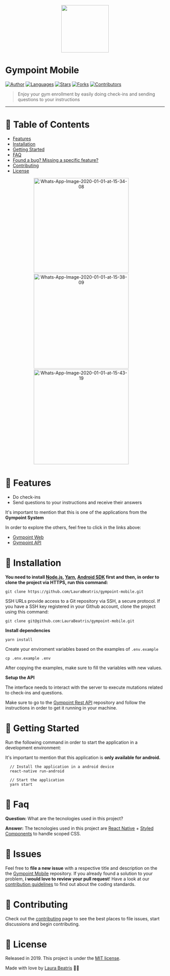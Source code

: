 <p align="center">
   <img src=".github/logo.png" width="150"/>
</p>

# Gympoint Mobile


[![Author](https://img.shields.io/badge/author-LauraBeatris-EE4D64?style=flat-square)](https://github.com/LauraBeatris)
[![Languages](https://img.shields.io/github/languages/count/LauraBeatris/gympoint-mobile?color=%23EE4D64&style=flat-square)](#)
[![Stars](https://img.shields.io/github/stars/LauraBeatris/gympoint-mobile?color=EE4D64&style=flat-square)](https://github.com/LauraBeatris/gympoint-mobile/stargazers)
[![Forks](https://img.shields.io/github/forks/LauraBeatris/gympoint-mobile?color=%23EE4D64&style=flat-square)](https://github.com/LauraBeatris/gympoint-mobile/network/members)
[![Contributors](https://img.shields.io/github/contributors/LauraBeatris/gympoint-mobile?color=EE4D64&style=flat-square)](https://github.com/LauraBeatris/gympoint-mobile/graphs/contributors)

> Enjoy your gym enrollment by easily doing check-ins and sending questions to your instructions

---

# :pushpin: Table of Contents

* [Features](#rocket-features)
* [Installation](#construction_worker-installation)
* [Getting Started](#runner-getting-started)
* [FAQ](#postbox-faq)
* [Found a bug? Missing a specific feature?](#bug-issues)
* [Contributing](#tada-contributing)
* [License](#closed_book-license)

<p align="center">
  <img src="https://i.ibb.co/tDBZnW4/Whats-App-Image-2020-01-01-at-15-34-08.jpg" alt="Whats-App-Image-2020-01-01-at-15-34-08" border="0"  height="300" >&nbsp;&nbsp;&nbsp;&nbsp;&nbsp;&nbsp;
  <img src="https://i.ibb.co/n860jBs/Whats-App-Image-2020-01-01-at-15-38-09.jpg" alt="Whats-App-Image-2020-01-01-at-15-38-09" border="0" height="300">&nbsp;&nbsp;&nbsp;&nbsp;&nbsp;&nbsp;
  <img src="https://i.ibb.co/M7R7HZk/Whats-App-Image-2020-01-01-at-15-43-19.jpg" alt="Whats-App-Image-2020-01-01-at-15-43-19" border="0" height="300">&nbsp;&nbsp;&nbsp;&nbsp;&nbsp;&nbsp;
</p>

# :rocket: Features

* Do check-ins
* Send questions to your instructions and receive their answers

It's important to mention that this is one of the applications from the **Gympoint System**

In order to explore the others, feel free to click in the links above:
- [Gympoint Web](https://github.com/LauraBeatris/gympoint-web)
- [Gympoint API](https://github.com/LauraBeatris/gympoint-api)

# :construction_worker: Installation

**You need to install [Node.js](https://nodejs.org/en/download/), [Yarn](https://yarnpkg.com/), [Android SDK](https://medium.com/surabayadev/setting-up-react-native-android-without-android-studio-35a496e1dfa3) first and then, in order to clone the project via HTTPS, run this command:**

```git clone https://github.com/LauraBeatris/gympoint-mobile.git```

SSH URLs provide access to a Git repository via SSH, a secure protocol. If you have a SSH key registered in your Github account, clone the project using this command:

```git clone git@github.com:LauraBeatris/gympoint-mobile.git```

**Install dependencies**

```yarn install```

Create your enviroment variables based on the examples of ```.env.example```

```cp .env.example .env```

After copying the examples, make sure to fill the variables with new values.

**Setup the API**

The interface needs to interact with the server to execute mutations related to check-ins and questions.

Make sure to go to the [Gympoint Rest API](https://github.com/LauraBeatris/gympoint-api) repository and follow the instructions in order to get it running in your machine.

# :runner: Getting Started

Run the following command in order to start the application in a development environment:

It's important to mention that this application is **only available for android.**

```
  // Install the application in a android device
  react-native run-android

  // Start the application
  yarn start
```

# :postbox: Faq

**Question:** What are the tecnologies used in this project?

**Answer:** The tecnologies used in this project are [React Native](https://reactnative.dev/) + [Styled Components](https://styled-components.com/) to handle scoped CSS.

# :bug: Issues

Feel free to **file a new issue** with a respective title and description on the the [Gympoint Mobile](https://github.com/LauraBeatris/gympoint-mobile/issues) repository. If you already found a solution to your problem, **i would love to review your pull request**! Have a look at our [contribution guidelines](https://github.com/LauraBeatris/gympoint-mobile/blob/master/CONTRIBUTING.md) to find out about the coding standards.

# :tada: Contributing

Check out the [contributing](https://github.com/LauraBeatris/gympoint-mobile/blob/master/CONTRIBUTING.md) page to see the best places to file issues, start discussions and begin contributing.

# :closed_book: License

Released in 2019.
This project is under the [MIT license](https://github.com/LauraBeatris/gympoint-mobile/master/LICENSE).

Made with love by [Laura Beatris](https://github.com/LauraBeatris) 💜🚀
